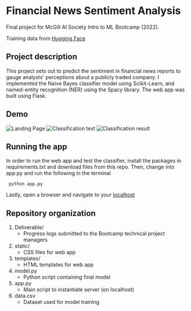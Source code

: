 # Financial News Sentiment Analysis
Final project for McGill AI Society Intro to ML Bootcamp (2022).

Training data from [Hugging Face](https://huggingface.co/datasets/financial_phrasebank)

## Project description
This project sets out to predict the sentiment in financial news reports to gauge analysts' perceptions about a publicly traded company. I implemented the Naive Bayes classifier model using Scikit-Learn, and named-entity recognition (NER) using the Spacy library. The web app was built using Flask. 

## Demo
![Landing Page](https://user-images.githubusercontent.com/86209713/204893631-b914f1a7-73fc-4821-a746-d5ac13114bcc.png)
![Classification text](https://user-images.githubusercontent.com/86209713/204893634-54a269dd-f514-4793-819e-315d1bf8bbd8.png)
![Classification result](https://user-images.githubusercontent.com/86209713/204893636-5230778b-663a-41ee-af5a-dc52398c43e0.png)

## Running the app
In order to run the web app and test the classifier, install the packages in requirements.txt and download files from this repo. Then, change into app.py and run the following in the terminal
```
 python app.py
```
Lastly, open a browser and navigate to your [localhost](http://localhost:5000/)

## Repository organization
1. Deliverable/
    * Progress logs submitted to the Bootcamp technical project managers
3. static/
    * CSS files for web app
4. templates/
    * HTML templates for web app
5. model.py
    * Python script containing final model
6. app.py
    * Main script to instantiate server (on localhost)
7. data.csv
    * Dataset used for model training
